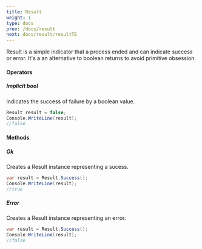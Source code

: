 ```yaml
---
title: Result
weight: 1
type: docs
prev: /docs/result
next: docs/result/resultTE
---
```


Result is a simple indicator that a process ended and can indicate success or error. It's a an alternative to boolean returns to avoid primitive obsession.

#### Operators

##### Implicit bool
Indicates the success of failure by a boolean value.

```c#
Result result = false;
Console.WriteLine(result);
//false
```

#### Methods

##### Ok
Creates a Result instance representing a sucess.

```c#
var result = Result.Success();
Console.WriteLine(result);
//true
```

##### Error
Creates a Result instance representing an error.

```c#
var result = Result.Success();
Console.WriteLine(result);
//false
```
